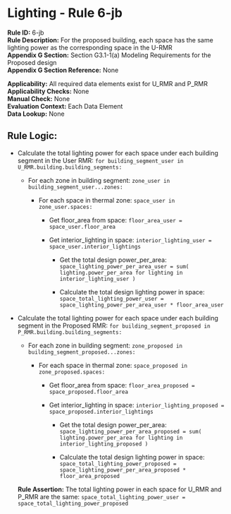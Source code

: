 
# Lighting - Rule 6-jb

**Rule ID:** 6-jb  
**Rule Description:** For the proposed building, each space has the same lighting power as the corresponding space in the U-RMR  
**Appendix G Section:** Section G3.1-1(a) Modeling Requirements for the Proposed design  
**Appendix G Section Reference:** None

**Applicability:** All required data elements exist for U_RMR and P_RMR  
**Applicability Checks:** None  
**Manual Check:** None  
**Evaluation Context:** Each Data Element  
**Data Lookup:** None  
## Rule Logic: 

- Calculate the total lighting power for each space under each building segment in the User RMR: `for building_segment_user in U_RMR.building.building_segments:`  

  - For each zone in building segment: `zone_user in building_segment_user...zones:`

    - For each space in thermal zone: `space_user in zone_user.spaces:`

      - Get floor_area from space: `floor_area_user = space_user.floor_area`

      - Get interior_lighting in space: `interior_lighting_user = space_user.interior_lightings`

        - Get the total design power_per_area: `space_lighting_power_per_area_user = sum( lighting.power_per_area for lighting in interior_lighting_user )`

        - Calculate the total design lighting power in space: `space_total_lighting_power_user = space_lighting_power_per_area_user * floor_area_user`

- Calculate the total lighting power for each space under each building segment in the Proposed RMR: `for building_segment_proposed in P_RMR.building.building_segments:`  

  - For each zone in building segment: `zone_proposed in building_segment_proposed...zones:`

    - For each space in thermal zone: `space_proposed in zone_proposed.spaces:`

      - Get floor_area from space: `floor_area_proposed = space_proposed.floor_area`

      - Get interior_lighting in space: `interior_lighting_proposed = space_proposed.interior_lightings`

        - Get the total design power_per_area: `space_lighting_power_per_area_proposed = sum( lighting.power_per_area for lighting in interior_lighting_proposed )`

        - Calculate the total design lighting power in space: `space_total_lighting_power_proposed = space_lighting_power_per_area_proposed * floor_area_proposed`

  **Rule Assertion:** The total lighting power in each space for U_RMR and P_RMR are the same: `space_total_lighting_power_user = space_total_lighting_power_proposed`
